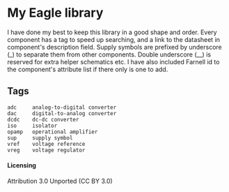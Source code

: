 # My Eagle library

I have done my best to keep this library in a good shape and order.
Every component has a tag to speed up searching, and a link to the datasheet
in component's description field. Supply symbols are prefixed by underscore
(_) to separate them from other components. Double underscore (__) is reserved
for extra helper schematics etc. I have also included Farnell id to the
component's attribute list if there only is one to add.

## Tags

    adc     analog-to-digital converter
    dac     digital-to-analog converter
    dcdc    dc-dc converter
    iso     isolator
    opamp   operational amplifier
    sup     supply symbol
    vref    voltage reference
    vreg    voltage regulator

#### Licensing

Attribution 3.0 Unported (CC BY 3.0)
